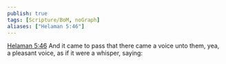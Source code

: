 ```yaml
---
publish: true
tags: [Scripture/BoM, noGraph]
aliases: ["Helaman 5:46"]
---
```

[Helaman 5:46](https://churchofjesuschrist.org/study/scriptures/bofm/hel/5?lang=eng&id=p46#p46) And it came to pass that there came a voice unto them, yea, a pleasant voice, as if it were a whisper, saying:
